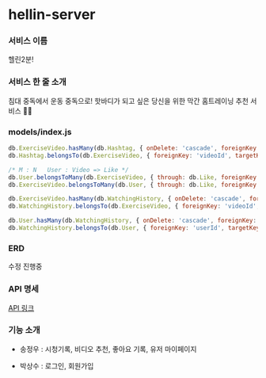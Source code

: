 # hellin-server

### 서비스 이름
헬린2분!

### 서비스 한 줄 소개
침대 중독에서 운동 중독으로! 핫바디가 되고 싶은 당신을 위한 막간 홈트레이닝 추천 서비스 🧚‍♂️

### models/index.js

```javascript
db.ExerciseVideo.hasMany(db.Hashtag, { onDelete: 'cascade', foreignKey: 'videoId', sourceKey: 'id' })
db.Hashtag.belongsTo(db.ExerciseVideo, { foreignKey: 'videoId', targetKey: 'id'})

/* M : N   User : Video => Like */
db.User.belongsToMany(db.ExerciseVideo, { through: db.Like, foreignKey: 'userId' })
db.ExerciseVideo.belongsToMany(db.User, { through: db.Like, foreignKey: 'videoId' })

db.ExerciseVideo.hasMany(db.WatchingHistory, { onDelete: 'cascade', foreignKey: 'videoId', sourceKey: 'id' })
db.WatchingHistory.belongsTo(db.ExerciseVideo, { foreignKey: 'videoId', targetKey: 'id'})

db.User.hasMany(db.WatchingHistory, { onDelete: 'cascade', foreignKey: 'userId', sourceKey: 'id' })
db.WatchingHistory.belongsTo(db.User, { foreignKey: 'userId', targetKey: 'id'})
```

### ERD

수정 진행중


### API 명세

[API 링크](https://github.com/sopt12-hackathon/hellin-server/wiki)

### 기능 소개

- 송정우 : 시청기록, 비디오 추천, 좋아요 기록, 유저 마이페이지

- 박상수 : 로그인, 회원가입
